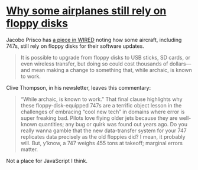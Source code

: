 # [Why some airplanes still rely on floppy disks](https://buttondown.email/clivethompson/archive/linkfest-8-tk-tk-and-tk/)

Jacobo Prisco has [a piece in WIRED](https://www.wired.com/story/why-the-floppy-disk-just-wont-die/) noting how some aircraft, including 747s, still rely on floppy disks for their software updates. 

> It is possible to upgrade from floppy disks to USB sticks, SD cards, or even wireless transfer, but doing so could cost thousands of dollars—and mean making a change to something that, while archaic, is known to work.

Clive Thompson, in his newsletter, leaves this commentary:

> “While archaic, is known to work.” That final clause highlights why these floppy-disk-equipped 747s are a terrific object lesson in the challenges of embracing “cool new tech” in domains where error is super freaking bad. Pilots love flying older jets because they are well-known quantities; any bug or quirk was found out years ago. Do you really wanna gamble that the new data-transfer system for your 747 replicates data precisely as the old floppies did? I mean, it probably will. But, y’know, a 747 weighs 455 tons at takeoff; marginal errors matter.

Not a place for JavaScript I think.